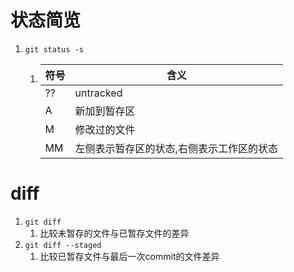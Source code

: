 # 状态简览
1. `git status -s`
   1. |符号|含义|
      |---|---|
      |??|untracked|
      |A|新加到暂存区|
      |M|修改过的文件|
      |MM|左侧表示暂存区的状态,右侧表示工作区的状态|

# diff
1. `git diff`
   1. 比较未暂存的文件与已暂存文件的差异
2. `git diff --staged`
   1. 比较已暂存文件与最后一次commit的文件差异